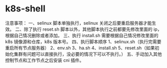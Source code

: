 # k8s-shell
注意事项：
一、selinux 脚本单独执行，selinux 关闭之后要重启服务器才能生效。
二、除了执行 reset.sh 脚本以外，其他脚本执行之前都要先修改里面的 ip，根据自己情况删除或者添加。
三、执行 install.sh 需要根据自己情况修改里面的 k8s 镜像源和仓库，k8s 版本号。
四、执行脚本顺序
1、selinux.sh（执行完需要重启所有节点服务器）
2、env.sh
3、ha.sh
4、install.sh
5、reset.sh（如果初始化集群有问题可以直接执行，没必要的情况下可以不执行。） 
五、手动加入其他控制节点和工作节点之后安装 cni 插件。
